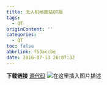 ```yaml
---
title: 无人机地面站QT版
tags:
  - QT
originContent: ''
categories:
  - QT
toc: false
abbrlink: f53accbe
date: 2016-07-13 20:07:32
---
```


**下载链接**
[源代码](https://github.com/flyghost/creekwater)
![在这里插入图片描述](https://img-blog.csdnimg.cn/20190903161741537.png?x-oss-process=image/watermark,type_ZmFuZ3poZW5naGVpdGk,shadow_10,text_aHR0cHM6Ly9ibG9nLmNzZG4ubmV0L3FxXzIwMzE0MTMz,size_16,color_FFFFFF,t_70)